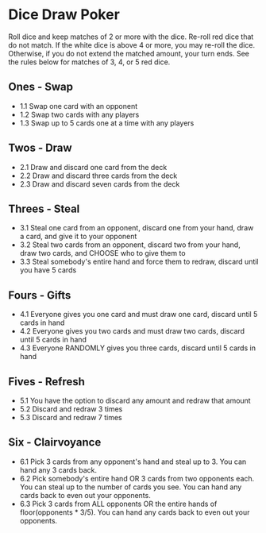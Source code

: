# Dice Draw Poker

Roll dice and keep matches of 2 or more with the dice. Re-roll red dice that do not match. If the white dice is above 4 or more, you may re-roll the dice. Otherwise, if you do not extend the matched amount, your turn ends.
See the rules below for matches of 3, 4, or 5 red dice. 

## Ones - Swap
- 1.1 Swap one card with an opponent
- 1.2 Swap two cards with any players
- 1.3 Swap up to 5 cards one at a time with any players

## Twos - Draw
- 2.1 Draw and discard one card from the deck
- 2.2 Draw and discard three cards from the deck
- 2.3 Draw and discard seven cards from the deck

## Threes - Steal
- 3.1 Steal one card from an opponent, discard one from your hand, draw a card, and give it to your opponent
- 3.2 Steal two cards from an opponent, discard two from your hand, draw two cards, and CHOOSE who to give them to
- 3.3 Steal somebody's entire hand and force them to redraw, discard until you have 5 cards

## Fours - Gifts
- 4.1 Everyone gives you one card and must draw one card, discard until 5 cards in hand
- 4.2 Everyone gives you two cards and must draw two cards, discard until 5 cards in hand
- 4.3 Everyone RANDOMLY gives you three cards, discard until 5 cards in hand

## Fives - Refresh
- 5.1 You have the option to discard any amount and redraw that amount
- 5.2 Discard and redraw 3 times
- 5.3 Discard and redraw 7 times

## Six - Clairvoyance
- 6.1 Pick 3 cards from any opponent's hand and steal up to 3. You can hand any 3 cards back.
- 6.2 Pick somebody's entire hand OR 3 cards from two opponents each. You can steal up to the number of cards you see. You can hand any cards back to even out your opponents.
- 6.3 Pick 3 cards from ALL opponents OR the entire hands of floor(opponents * 3/5). You can hand any cards back to even out your opponents.
